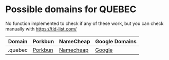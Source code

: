 # Possible domains for QUEBEC

No function implemented to check if any of these work, but you can check manually with https://tld-list.com/

| Domain | Porkbun | NameCheap | Google Domains |
|---|---|---|---|
| .quebec | [Porkbun](https://porkbun.com/checkout/search?prb=e814663da1&tlds=&idnLanguage=&search=search&q=.quebec) | [Namecheap](https://www.namecheap.com/domains/registration/results/?domain=.quebec) | [Google](https://domains.google.com/registrar/search?searchTerm=.quebec) |
